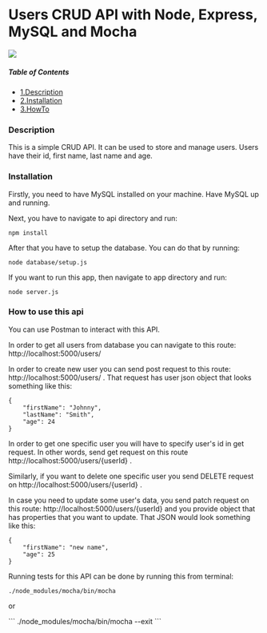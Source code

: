 <h1>Users CRUD API with Node, Express, MySQL and Mocha</h1>
<img src="https://img.shields.io/badge/License-MIT-blue.svg" />

##### Table of Contents  
- [1.Description](#description)  
- [2.Installation](#instalation)
- [3.HowTo](#HowTo)


<a name="description"/>
<h3>Description</h3>

<p>This is a simple CRUD API. It can be used to store and manage users. Users have their id, first name, last name and age.</p>

<a name="instalation"/>
<h3>Installation</h3>

<p>Firstly, you need to have MySQL installed on your machine. Have MySQL up and running.</p>
<p>Next, you have to navigate to api directory and run:</p>

```
npm install
```

<p>After that you have to setup the database. You can do that by running:</p>

```
node database/setup.js
```

<p>If you want to run this app, then navigate to app directory and run:</p>

```
node server.js
```

<a name="HowTo"></a>
<h3>How to use this api</h3>

<p>You can use Postman to interact with this API.</p>

<p>In order to get all users from database you can navigate to this route: http://localhost:5000/users/</p>

<p>In order to create new user you can send post request to this route: http://localhost:5000/users/ . That request has user json object that looks something like this:</p>

```
{
    "firstName": "Johnny",
    "lastName": "Smith",
    "age": 24
}
```

<p>In order to get one specific user you will have to specify user's id in get request. In other words, send get request on this route http://localhost:5000/users/{userId} .</p>

<p>Similarly, if you want to delete one specific user you send DELETE request on http://localhost:5000/users/{userId} .</p>

<p>In case you need to update some user's data, you send patch request on this route: http://localhost:5000/users/{userId} and you provide object that has properties that you want to update. That JSON would look something like this: </p>

```
{
    "firstName": "new name",
    "age": 25
}
```

<p>Running tests for this API can be done by running this from terminal: </p>

```
./node_modules/mocha/bin/mocha
```
<p>or</p>
```
./node_modules/mocha/bin/mocha --exit
```
